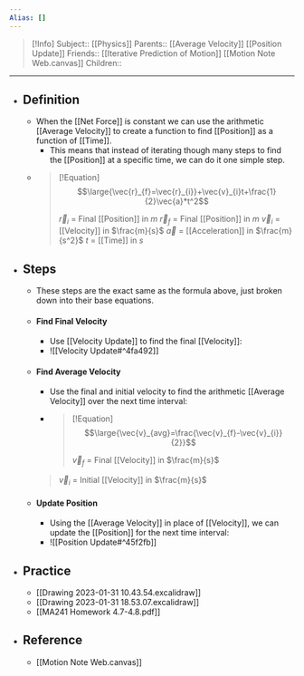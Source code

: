 ```yaml
---
Alias: []
---
```

> [!Info]
> Subject:: [[Physics]]
> Parents:: [[Average Velocity]] [[Position Update]]
> Friends:: [[Iterative Prediction of Motion]] [[Motion Note Web.canvas]]
> Children:: 
---
- ## Definition
	- When the [[Net Force]] is constant we can use the arithmetic [[Average Velocity]] to create a function to find [[Position]] as a function of [[Time]].
		- This means that instead of iterating though many steps to find the [[Position]] at a specific time, we can do it one simple step.
	- > [!Equation]
	  > $$\large{\vec{r}_{f}=\vec{r}_{i}}+\vec{v}_{i}t+\frac{1}{2}\vec{a}*t^2$$
	  > 
	  > $\vec{r}_{i}$ = Final [[Position]] in $m$
	  > $\vec{r}_{f}$ = Final [[Position]] in $m$
	  > $\vec{v}_{i}$ = [[Velocity]] in $\frac{m}{s}$
	  > $\vec{a}$ = [[Acceleration]] in $\frac{m}{s^2}$
	  > $t$ = [[Time]] in $s$
- ## Steps
	- These steps are the exact same as the formula above, just broken down into their base equations.
	- #### Find Final Velocity
		- Use [[Velocity Update]] to find the final [[Velocity]]:
		- ![[Velocity Update#^4fa492]]
	- #### Find Average Velocity
		- Use the final and initial velocity to find the arithmetic [[Average Velocity]] over the next time interval:
		- > [!Equation]
		  > $$\large{\vec{v}_{avg}=\frac{\vec{v}_{f}-\vec{v}_{i}}{2}}$$
		  > 
		  > $\vec{v}_{f}$ = Final [[Velocity]] in $\frac{m}{s}$
	  > $\vec{v}_{i}$ = Initial [[Velocity]] in $\frac{m}{s}$
	- #### Update Position
		- Using the [[Average Velocity]] in place of [[Velocity]], we can update the [[Position]] for the next time interval:
		- ![[Position Update#^45f2fb]]
- ## Practice
	- [[Drawing 2023-01-31 10.43.54.excalidraw]]
	- [[Drawing 2023-01-31 18.53.07.excalidraw]]
	- [[MA241 Homework 4.7-4.8.pdf]]
- ## Reference
	- [[Motion Note Web.canvas]]